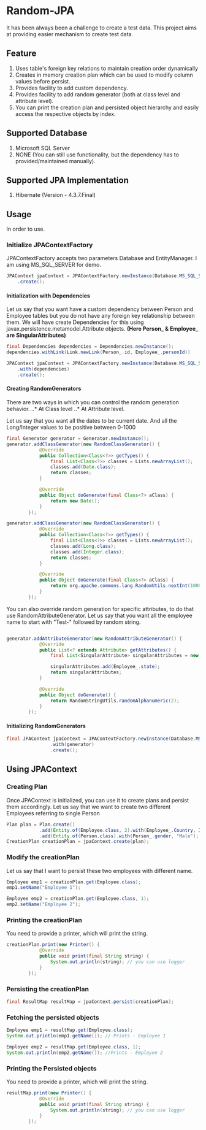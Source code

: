 # Random-JPA
It has been always been a challenge to create a test data. This project aims at providing easier mechanism to create test data.

## Feature
1. Uses table's foreign key relations to maintain creation order dynamically
2. Creates in memory creation plan which can be used to modify column values before persist.
3. Provides facility to add custom dependency.
4. Provides facility to add random generator (both at class level and attribute level).
5. You can print the creation plan and persisted object hierarchy and easily access the respective objects by index.

## Supported Database
1. Microsoft SQL Server
2. NONE (You can still use functionality, but the dependency has to provided/maintained manually).

## Supported JPA Implementation
1. Hibernate (Version - 4.3.7.Final)

## Usage
In order to use.
### Initialize JPAContextFactory
JPAContextFactory accepts two parameters Database and EntityManager. I am using MS_SQL_SERVER for demo.
```java
JPAContext jpaContext = JPAContextFactory.newInstance(Database.MS_SQL_SERVER, entityManager)
    .create();
```
#### Initialization with Dependencies
Let us say that you want have a custom dependency between Person and Employee tables but you do not have any foreign key relationship between them.
We will have create Dependencies for this using javax.persistence.metamodel.Attribute objects.
**(Here Person_ & Employee_ are SingularAttributes)**
```java
final Dependencies dependencies = Dependencies.newInstance();
dependencies.withLink(Link.newLink(Person_.id, Employee_.personId))

JPAContext jpaContext = JPAContextFactory.newInstance(Database.MS_SQL_SERVER, entityManager)
    .with(dependencies)
    .create();
```

#### Creating RandomGenerators
There are two ways in which you can control the random generation behavior.
..* At Class level
..* At Attribute level.

Let us say that you want all the dates to be current date. And all the Long/Integer values to be positive between 0-1000
```java
final Generator generator = Generator.newInstance();
generator.addClassGenerator(new RandomClassGenerator() {
            @Override
            public Collection<Class<?>> getTypes() {
                final List<Class<?>> classes = Lists.newArrayList();
                classes.add(Date.class);
                return classes;
            }

            @Override
            public Object doGenerate(final Class<?> aClass) {
                return new Date();
            }
        });

generator.addClassGenerator(new RandomClassGenerator() {
            @Override
            public Collection<Class<?>> getTypes() {
                final List<Class<?>> classes = Lists.newArrayList();
                classes.add(Long.class);
                classes.add(Integer.class);
                return classes;
            }

            @Override
            public Object doGenerate(final Class<?> aClass) {
                return org.apache.commons.lang.RandomUtils.nextInt(1000);
            }
        });
```
You can also override random generation for specific attributes, to do that use RandomAttributeGenerator.
Let us say that you want all the employee name to start with "Test-" followed by random string.
```java

generator.addAttributeGenerator(new RandomAttributeGenerator() {
            @Override
            public List<? extends Attribute> getAttributes() {
                final List<SingularAttribute> singularAttributes = new ArrayList<SingularAttribute>();

                singularAttributes.add(Employee_.state);
                return singularAttributes;
            }

            @Override
            public Object doGenerate() {
                return RandomStringUtils.randomAlphanumeric(2);
            }
        });

```

#### Initializing RandomGenerators
```java
final JPAContext jpaContext = JPAContextFactory.newInstance(Database.MS_SQL_SERVER, entityManager)
                .with(generator)
                .create();
```
## Using JPAContext
### Creating Plan
Once JPAContext is initialized, you can use it to create plans and persist them accordingly.
Let us say that we want to create two different Employees referring to single Person
```java
Plan plan = Plan.create()
            .add(Entity.of(Employee.class, 2).with(Employee_.Country, INDIA))
            .add(Entity.of(Person.class).with(Person_.gender, "Male");
CreationPlan creationPlan = jpaContext.create(plan);
```
### Modify the creationPlan
Let us say that I want to persist these two employees with different name.
```java
Employee emp1 = creationPlan.get(Employee.class);
emp1.setName("Employee 1");

Employee emp2 = creationPlan.get(Employee.class, 1);
emp2.setName("Employee 2");
```

### Printing the creationPlan
You need to provide a printer, which will print the string.
```java
creationPlan.print(new Printer() {
            @Override
            public void print(final String string) {
                System.out.println(string); // you can use logger
            }
        });
```
### Persisting the creationPlan
```java
final ResultMap resultMap = jpaContext.persist(creationPlan);
```

### Fetching the persisted objects
```java
Employee emp1 = resultMap.get(Employee.class);
System.out.println(emp1.getName()); // Prints - Employee 1

Employee emp2 = resultMap.get(Employee.class, 1);
System.out.println(emp2.getName()); //Prints - Employee 2
```
### Printing the Persisted objects
You need to provide a printer, which will print the string.
```java
resultMap.print(new Printer() {
            @Override
            public void print(final String string) {
                System.out.println(string); // you can use logger
            }
        });
```
